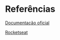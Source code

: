 # Referências

[Documentação oficial](https://pt-br.reactjs.org/docs/getting-started.html)

[Rocketseat](https://blog.rocketseat.com.br/)

